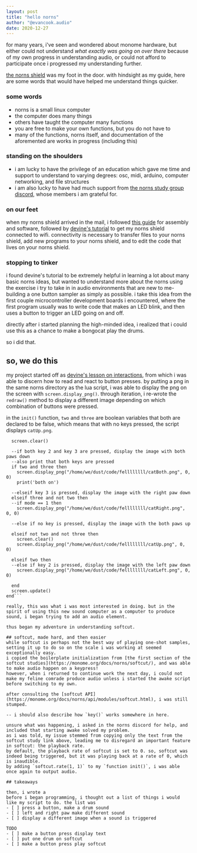 ```yaml
---
layout: post
title: "hello norns"
author: "@evancook.audio"
date: 2020-12-27
---
```

for many years, i've seen and wondered about monome hardware, but either could not understand *what exactly was going on over there* because of my own progress in understanding audio, or could not afford to participate once i progressed my understanding further.

[the norns shield](https://monome.org/docs/norns/shield/) was my foot in the door.
with hindsight as my guide, here are some words that would have helped me understand things quicker.

### some words
* norns is a small linux computer
* the computer does many things
* others have taught the computer many functions
* you are free to make your own functions, but you do not have to
* many of the functions, norns itself, and documentation of the aforemented are works in progress (including this)

### standing on the shoulders 
* i am lucky to have the privilege of an education which gave me time and support to understand to varying degrees: osc, midi, arduino, computer networking, and file structures
* i am also lucky to have had much support from [the norns study group discord](https://discord.com/invite/hfC5Fmw), whose members i am grateful for.

### on our feet
when my norns shield arrived in the mail, i followed [this guide](https://monome.org/docs/norns/shield/) for assembly and software, followed by [devine's tutorial](https://llllllll.co/t/norns-tutorial/23241) to get my norns shield connected to wifi. connectivity is necessary to transfer files to your norns shield, add new programs to your norns shield, and to edit the code that lives on your norns shield.

### stopping to tinker
i found devine's tutorial to be extremely helpful in learning a lot about many basic norns ideas, but wanted to understand more about the norns using the exercise i try to take in in audio environments that are new to me- building a one button sampler as simply as possible. i take this idea from the first couple microcontroller development boards i encountered, where the first program usually was to write code that makes an LED blink, and then uses a button to trigger an LED going on and off.

directly after i started planning the high-minded idea, i realized that i could use this as a chance to make a bongocat play the drums. 

so i did that.

## so, we do this
my project started off as [devine's lesson on interactions](https://github.com/neauoire/tutorial/blob/master/3_interaction.lua), from which i was able to discern how to read and react to button presses. by putting a png in the same norns directory as the lua script, i was able to display the png on the screen with `screen.display_png()`.
through iteration, i re-wrote the `redraw()` method to display a different image depending on which combination of buttons were pressed. 

in the `init()` function, `two` and `three` are boolean variables that both are declared to be false, which means that with no keys pressed, the script displays `catUp.png`.

```function redraw()
  screen.clear()
  
  --if both key 2 and key 3 are pressed, display the image with both paws down
  --also print that both keys are pressed
  if two and three then
    screen.display_png("/home/we/dust/code/fellllllll/catBoth.png", 0, 0)
    print('both on')
    
  --elseif key 3 is pressed, display the image with the right paw down
  elseif three and not two then
  --if mode == 1 then
    screen.display_png("/home/we/dust/code/fellllllll/catRight.png", 0, 0)
    
  --else if no key is pressed, display the image with the both paws up
  
  elseif not two and not three then
    screen.clear()
    screen.display_png("/home/we/dust/code/fellllllll/catUp.png", 0, 0)
    
  elseif two then
  --else if key 2 is pressed, display the image with the left paw down
    screen.display_png("/home/we/dust/code/fellllllll/catLeft.png", 0, 0)
  
  end
  screen.update()
end```

really, this was what i was most interested in doing. but in the spirit of using this new sound computer as a computer to produce sound, i began trying to add an audio element.

thus began my adventure in understanding softcut.

## softcut, made hard, and then easier
while softcut is perhaps not the best way of playing one-shot samples, setting it up to do so on the scale i was working at seemed exceptionally easy.
i copied the boilerplate initialization from [the first section of the softcut studies](https://monome.org/docs/norns/softcut/), and was able to make audio happen on a keypress!
however, when i returned to continue work the next day, i could not make my feline comrade produce audio unless i started the awake script before switching to my own.

after consulting the [softcut API](https://monome.org/docs/norns/api/modules/softcut.html), i was still stumped.

-- i should also describe how `key()` works somewhere in here.

unsure what was happening, i asked in the norns discord for help, and included that starting awake solved my problem.
as i was told, my issue stemmed from copying only the text from the softcut study link above, leading me to disregard an important feature in softcut: the playback rate.
by default, the playback rate of softcut is set to 0. so, softcut was indeed being triggered, but it was playing back at a rate of 0, which is inaudible.
by adding `softcut.rate(1, 1)` to my `function init()`, i was able once again to output audio.

## takeaways

then, i wrote a 
before i began programming, i thought out a list of things i would like my script to do. the list was
- [ ] press a button, make a drum sound
- [ ] left and right paw make different sound
- [ ] display a different image when a sound is triggered

TODO
- [ ] make a button press display text
- [ ] put one drum on softcut
- [ ] make a button press play softcut

